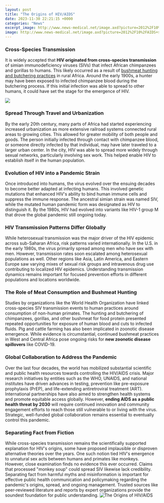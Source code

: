 ```yaml
---
layout: post
title: "The Origins of HIV/AIDS"
date: 2023-11-30 22:21:15 +0000
categories: "News"
excerpt_image: http://www.news-medical.net/image.axd?picture=2012%2F10%2FAIDS+spread.jpg
image: http://www.news-medical.net/image.axd?picture=2012%2F10%2FAIDS+spread.jpg
---
```


### Cross-Species Transmission 
It is widely accepted that **HIV originated from cross-species transmission** of simian immunodeficiency viruses (SIVs) that infect African chimpanzees and gorillas to humans. This likely occurred as a result of [bushmeat hunting and butchering practices](https://thetopnews.github.io/how-blizzard-manages-world-of-warcraft-server-infrastructure/) in rural Africa. Around the early 1900s, a hunter may have been exposed to infected chimpanzee blood during the butchering process. If this initial infection was able to spread to other humans, it could have set the stage for the emergence of HIV.

![](https://www.science.org/cms/10.1126/science.1123016/asset/cc3d728c-8d54-48cd-ad8e-ed565ca59a18/assets/graphic/313_462_f1.jpeg)
### Spread Through Travel and Urbanization
By the early 20th century, many parts of Africa had started experiencing increased urbanization as more extensive railroad systems connected rural areas to growing cities. This allowed for greater mobility of both people and goods. The person initially infected through contact with chimpanzee blood, or someone directly infected by that individual, may have later traveled to a larger urban center. In the city, HIV was able to spread more widely through sexual networks, particularly involving sex work. This helped enable HIV to establish itself in the human population.
### Evolution of HIV into a Pandemic Strain
Once introduced into humans, the virus evolved over the ensuing decades to become better adapted at infecting humans. This involved genetic mutations that enhanced HIV's ability to bind human immune cells and suppress the immune response. The ancestral simian strain was named SIV, while the mutated human pandemic form was designated as HIV to distinguish it. By the 1980s, HIV had evolved into variants like HIV-1 group M that drove the global pandemic still ongoing today.
### HIV Transmission Patterns Differ Globally 
While heterosexual transmission was the major driver of the HIV epidemic across sub-Saharan Africa, risk patterns varied internationally. In the U.S. in the early 1980s, the virus primarily spread among men who have sex with men. However, transmission rates soon escalated among heterosexual populations as well. Other regions like Asia, Latin America, and Eastern Europe saw varying mixes of sexual risk groups and intravenous drug use contributing to localized HIV epidemics. Understanding transmission dynamics remains important for focused prevention efforts in different populations and locations worldwide.
### The Role of Meat Consumption and Bushmeat Hunting
Studies by organizations like the World Health Organization have linked cross-species SIV transmission events to human practices around consumption of non-human primates. The hunting and butchering of chimpanzees, gorillas, and other bushmeat for food protein presented repeated opportunities for exposure of human blood and cuts to infected fluids. Pig and cattle farming has also been implicated in zoonotic disease emergence. While evidence is circumstantial, continued bushmeat practices in West and Central Africa pose ongoing risks for **new zoonotic disease spillovers** like COVID-19.
### Global Collaboration to Address the Pandemic 
Over the last four decades, the world has mobilized substantial scientific and public health resources towards controlling the HIV/AIDS crisis. Major research initiatives by entities such as the WHO, UNAIDS, and national institutes have driven advances in testing, prevention like pre-exposure prophylaxis (PrEP), and life-extending antiretroviral treatment (ART). International partnerships have also aimed to strengthen health systems and promote equitable access globally. However, **ending AIDS as a public health threat by 2030** will require continued innovation and community engagement efforts to reach those still vulnerable to or living with the virus. Strategic, well-funded global collaboration remains essential to eventually control this pandemic.
### Separating Fact from Fiction 
While cross-species transmission remains the scientifically supported explanation for HIV's origins, some have proposed implausible or disproven alternative theories over the years. One such notion tied HIV's emergence to unnatural sex acts between humans and primates like monkeys. However, close examination finds no evidence this ever occurred. Claims that processed "monkey soup" could spread SIV likewise lack credibility. Separating fact from harmful myths and misinformation is important for effective public health communication and policymaking regarding the pandemic's origins, spread, and ongoing management. Trusted sources like peer-reviewed literature and reports by expert organizations provide the soundest foundation for public understanding.
![The Origins of HIV/AIDS](http://www.news-medical.net/image.axd?picture=2012%2F10%2FAIDS+spread.jpg)